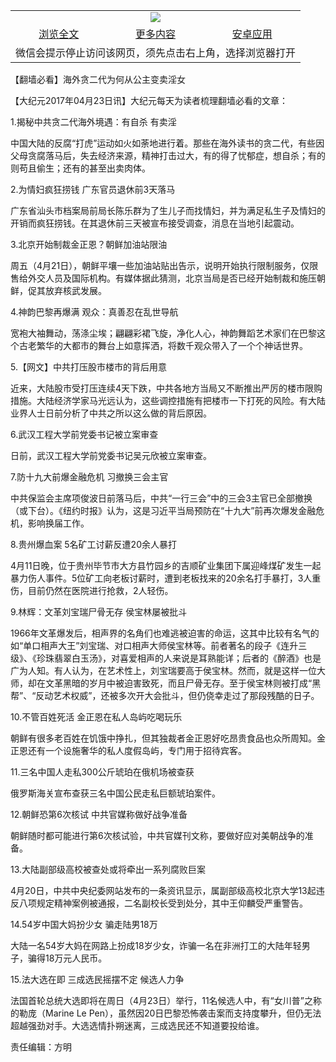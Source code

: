 

<table>
  <tr>
    <td align="center" colspan="3">
      <a href="https://github.com/ogate/ogate/blob/master/README.md"><img src="https://cloud.githubusercontent.com/assets/11880933/13434984/f430fae2-e012-11e5-814f-c2df1e82b247.jpg"/></a>
    </td>
  </tr>
  <tr>
    <td align="center">
      <a href="https://s3.ap-south-1.amazonaws.com/ogatem/oGate.htm?c818445&from=oNote">浏览全文</a>
    </td>
    <td align="center">
      <a href="https://s3.ap-south-1.amazonaws.com/ogatem/oGate.htm?from=oNote">更多内容</a>
    </td>
    <td align="center">
      <a href="https://raw.githubusercontent.com/ogate/up/master/ogate.apk">安卓应用</a>
    </td>
  </tr>
  <tr>
    <td align="center" colspan="3">
      微信会提示停止访问该网页，须先点击右上角，选择浏览器打开
    </td>
  </tr>
</table>    



【翻墙必看】海外贪二代为何从公主变卖淫女






        

【大纪元2017年04月23日讯】大纪元每天为读者梳理翻墙必看的文章：


1.揭秘中共贪二代海外境遇：有自杀 有卖淫


中国大陆的反腐“打虎”运动如火如荼地进行着。那些在海外读书的贪二代，有些因父母贪腐落马后，失去经济来源，精神打击过大，有的得了忧郁症，想自杀；有的则苟且偷生；还有的甚至出卖肉体。


2.为情妇疯狂捞钱 广东官员退休前3天落马


广东省汕头市档案局前局长陈乐群为了生儿子而找情妇，并为满足私生子及情妇的开销而疯狂捞钱。在其退休前三天被宣布接受调查，消息在当地引起震动。


3.北京开始制裁金正恩？朝鲜加油站限油


周五（4月21日），朝鲜平壤一些加油站贴出告示，说明开始执行限制服务，仅限售给外交人员及国际机构。有媒体据此猜测，北京当局是否已经开始制裁和施压朝鲜，促其放弃核武发展。


4.神韵巴黎再爆满 观众：真善忍在乱世导航


宽袍大袖舞动，荡涤尘埃；翩翩彩裙飞旋，净化人心，神韵舞蹈艺术家们在巴黎这个古老繁华的大都市的舞台上如意挥洒，将数千观众带入了一个个神话世界。


5.【网文】中共打压股市楼市的背后用意


近来，大陆股市受打压连续4天下跌，中共各地方当局又不断推出严厉的楼市限购措施。大陆经济学家马光远认为，这些调控措施有把楼市一下打死的风险。有大陆业界人士日前分析了中共之所以这么做的背后原因。


6.武汉工程大学前党委书记被立案审查


日前，武汉工程大学前党委书记吴元欣被立案审查。


7.防十九大前爆金融危机 习撤换三会主官


中共保监会主席项俊波日前落马后，中共“一行三会”中的三会3主官已全部撤换（或下台）。《纽约时报》认为，这是习近平当局预防在“十九大”前再次爆发金融危机，影响换届工作。


8.贵州爆血案 5名矿工讨薪反遭20余人暴打


4月11日晚，位于贵州毕节市大方县竹园乡的吉顺矿业集团下属迎峰煤矿发生一起暴力伤人事件。5位矿工向老板讨薪时，遭到老板找来的20余名打手暴打，3人重伤，目前仍然在医院进行抢救，2人轻伤。


9.林辉：文革刘宝瑞尸骨无存 侯宝林屡被批斗


1966年文革爆发后，相声界的名角们也难逃被迫害的命运，这其中比较有名气的如“单口相声大王”刘宝瑞、对口相声大师侯宝林等。前者著名的段子《连升三级》、《珍珠翡翠白玉汤》，对喜爱相声的人来说是耳熟能详；后者的《醉酒》也是广为人知。有人认为，在艺术性上，刘宝瑞要高于侯宝林。然而，就是这样一位大师，却在文革黑暗的岁月中被迫害致死，而且尸骨无存。至于侯宝林则被打成“黑帮”、“反动艺术权威”，还被多次开大会批斗，但仍侥幸走过了那段残酷的日子。


10.不管百姓死活 金正恩在私人岛屿吃喝玩乐


朝鲜有很多老百姓在饥饿中挣扎，但其独裁者金正恩好吃昂贵食品也众所周知。金正恩还有一个设施奢华的私人度假岛屿，专门用于招待宾客。


11.三名中国人走私300公斤琥珀在俄机场被查获


俄罗斯海关宣布查获三名中国公民走私巨额琥珀案件。


12.朝鲜恐第6次核试 中共官媒称做好战争准备


朝鲜随时都可能进行第6次核试验，中共官媒刊文称，要做好应对美朝战争的准备。


13.大陆副部级高校被查处或将牵出一系列腐败巨案


4月20日，中共中央纪委网站发布的一条资讯显示，属副部级高校北京大学13起违反八项规定精神案例被通报，二名副校长受到处分，其中王仰麟受严重警告。


14.54岁中国大妈扮少女 骗走陆男18万


大陆一名54岁大妈在网路上扮成18岁少女，诈骗一名在非洲打工的大陆年轻男子，骗得18万元人民币。


15.法大选在即 三成选民摇摆不定 候选人力争


法国首轮总统大选即将在周日（4月23日）举行，11名候选人中，有“女川普”之称的勒庞（Marine Le Pen），虽然因20日巴黎恐怖袭击案而支持度攀升，但仍无法超越强劲对手。大选选情扑朔迷离，三成选民还不知道要投给谁。


责任编辑：方明



